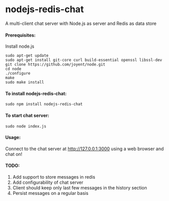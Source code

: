 # nodejs-redis-chat
A multi-client chat server with Node.js as server and Redis as data store

#### Prerequisites:
Install node.js
```
sudo apt-get update
sudo apt-get install git-core curl build-essential openssl libssl-dev
git clone https://github.com/joyent/node.git
cd node
./configure
make
sudo make install
```

#### To install nodejs-redis-chat:
```
sudo npm install nodejs-redis-chat
```

#### To start chat server:
```
sudo node index.js
```

#### Usage:
Connect to the chat server at http://127.0.0.1:3000 using a web browser and chat on!

#### TODO:
1. Add support to store messages in redis
2. Add configurability of chat server
3. Client should keep only last few messages in the history section
4. Persist messages on a regular basis